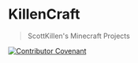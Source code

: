 # KillenCraft
> ScottKillen's Minecraft Projects

[![Contributor Covenant](https://img.shields.io/badge/Contributor%20Covenant-2.1-4baaaa.svg)](CODE_OF_CONDUCT.md)
